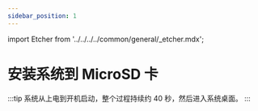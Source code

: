 ```yaml
---
sidebar_position: 1
---
```


import Etcher from '../../../../common/general/\_etcher.mdx';

# 安装系统到 MicroSD 卡

<Etcher model="rock5a" product="Radxa ROCK 5A" pwr_tip={true} power_supply="12V/2A" sd_slot="/img/rock5a/rock5a-sd-slot.webp" />

:::tip
系统从上电到开机启动，整个过程持续约 40 秒，然后进入系统桌面。
:::
